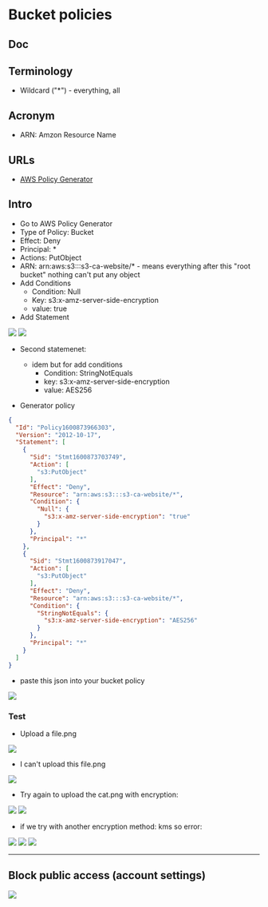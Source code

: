 # Bucket policies

## Doc

## Terminology
* Wildcard ("*") - everything, all

## Acronym
* ARN: Amzon Resource Name

## URLs
* [AWS Policy Generator](http://awspolicygen.s3.amazonaws.com/policygen.html)

## Intro
* Go to AWS Policy Generator
* Type of Policy: Bucket
* Effect: Deny
* Principal: *
* Actions: PutObject
* ARN: arn:aws:s3:::s3-ca-website/* - means everything after this "root bucket" nothing can't put any object
* Add Conditions
    * Condition: Null
    * Key: s3:x-amz-server-side-encryption
    * value: true
* Add Statement

[<img src="https://i.imgur.com/vHZJ9a0.png">](https://i.imgur.com/vHZJ9a0.png)
[<img src="https://i.imgur.com/sQMvisP.png">](https://i.imgur.com/sQMvisP.png)

* Second statemenet:
    * idem but for add conditions
        * Condition: StringNotEquals
        * key: s3:x-amz-server-side-encryption
        * value: AES256
        
* Generator policy
````json
{
  "Id": "Policy1600873966303",
  "Version": "2012-10-17",
  "Statement": [
    {
      "Sid": "Stmt1600873703749",
      "Action": [
        "s3:PutObject"
      ],
      "Effect": "Deny",
      "Resource": "arn:aws:s3:::s3-ca-website/*",
      "Condition": {
        "Null": {
          "s3:x-amz-server-side-encryption": "true"
        }
      },
      "Principal": "*"
    },
    {
      "Sid": "Stmt1600873917047",
      "Action": [
        "s3:PutObject"
      ],
      "Effect": "Deny",
      "Resource": "arn:aws:s3:::s3-ca-website/*",
      "Condition": {
        "StringNotEquals": {
          "s3:x-amz-server-side-encryption": "AES256"
        }
      },
      "Principal": "*"
    }
  ]
}
````

* paste this json into your bucket policy

[<img src="https://i.imgur.com/XCQO1zB.png">](https://i.imgur.com/XCQO1zB.png)

### Test
* Upload a file.png

[<img src="https://i.imgur.com/siiKtQD.png">](https://i.imgur.com/siiKtQD.png)

* I can't upload this file.png

[<img src="https://i.imgur.com/uVWafDe.png">](https://i.imgur.com/uVWafDe.png)

* Try again to upload the cat.png with encryption:

[<img src="https://i.imgur.com/xJXhrLp.png">](https://i.imgur.com/xJXhrLp.png)
[<img src="https://i.imgur.com/V9VxoB4.png">](https://i.imgur.com/V9VxoB4.png)

* if we try with another encryption method: kms so error:

[<img src="https://i.imgur.com/wiSk3Ed.png">](https://i.imgur.com/wiSk3Ed.png)
[<img src="https://i.imgur.com/G6hEom7.png">](https://i.imgur.com/G6hEom7.png)
[<img src="https://i.imgur.com/waS24Op.png">](https://i.imgur.com/waS24Op.png)

---

## Block public access (account settings)

[<img src="https://i.imgur.com/OhNLQYk.png">](https://i.imgur.com/OhNLQYk.png)
